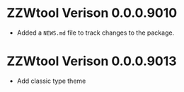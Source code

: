 # ZZWtool Verison 0.0.0.9010

* Added a `NEWS.md` file to track changes to the package.

# ZZWtool Verison 0.0.0.9013

* Add classic type theme

